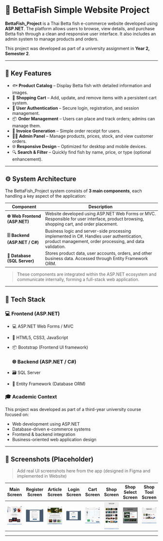 # 🐠 BettaFish Simple Website Project

**BettaFish_Project** is a Thai Betta fish e-commerce website developed using **ASP.NET**. The platform allows users to browse, view details, and purchase Betta fish through a clean and responsive user interface. It also includes an admin system to manage products and orders.

This project was developed as part of a university assignment in **Year 2, Semester 2**.

---

## 🚀 Key Features

- 🐟 **Product Catalog** – Display Betta fish with detailed information and images.
- 🛒 **Shopping Cart** – Add, update, and remove items with a persistent cart system.
- 👤 **User Authentication** – Secure login, registration, and session management.
- 📦 **Order Management** – Users can place and track orders; admins can manage them.
- 🧾 **Invoice Generation** – Simple order receipt for users.
- 🧑‍💼 **Admin Panel** – Manage products, prices, stock, and view customer orders.
- 🌐 **Responsive Design** – Optimized for desktop and mobile devices.
- 🔍 **Search & Filter** – Quickly find fish by name, price, or type (optional enhancement).

---

## ⚙️ System Architecture

The BettaFish_Project system consists of **3 main components**, each handling a key aspect of the application:

| Component           | Description |
|---------------------|-------------|
| **🌐 Web Frontend (ASP.NET)** | Website developed using ASP.NET Web Forms or MVC. Responsible for user interface, product browsing, shopping cart, and order placement. |
| **🗄️ Backend (ASP.NET / C#)** | Business logic and server-side processing implemented in C#. Handles user authentication, product management, order processing, and data validation. |
| **💾 Database (SQL Server)** | Stores product data, user accounts, orders, and other business data. Accessed through Entity Framework ORM. |

> These components are integrated within the ASP.NET ecosystem and communicate internally, forming a full-stack web application.

---

## 🔧 Tech Stack

### 💻 Frontend (ASP.NET)

- 💻 ASP.NET Web Forms / MVC
- 🎨 HTML5, CSS3, JavaScript
- 📦 Bootstrap (Frontend UI framework)

  ### 🌐 Backend (ASP.NET / C#)
- 🗃️ SQL Server
- 🔐 Entity Framework (Database ORM)

### 🎓 Academic Context

This project was developed as part of a third-year university course focused on:

- Web development using ASP.NET
- Database-driven e-commerce systems
- Frontend & backend integration
- Business-oriented web application design

---

## 📸 Screenshots (Placeholder)

> Add real UI screenshots here from the app (designed in Figma and implemented in Website)

| Main Screen | Register Screen | Article Screen | Login Screen | Cart Screen | Shop Screen | Shop Select Screen | Shop Tool Screen |
|-----------|--------------|--------|-----------|-----------|-----------|-----------|-----------|
| ![](screenshots/main_screen.jpg) | ![](screenshots/register_screen.jpg) | ![](screenshots/article_screen.jpg) | ![](screenshots/login_screen.jpg) | ![](screenshots/cart_screen.jpg) | ![](screenshots/shop_screen.jpg) | ![](screenshots/shop_select_screen.jpg) |  ![](screenshots/shop_tool_screen.jpg) | 

---


